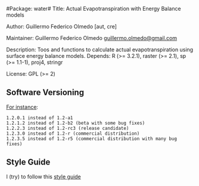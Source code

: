 #Package: water#
Title: Actual Evapotranspiration with Energy Balance models

Author: Guillermo Federico Olmedo [aut, cre]

Maintainer: Guillermo Federico Olmedo <guillermo.olmedo@gmail.com>

Description: Toos and functions to calculate actual evapotranspiration using surface energy balance models. 
Depends: R (>= 3.2.1), raster (>= 2.1), sp (>= 1.1-1), proj4, stringr

License: GPL (>= 2)


## Software Versioning

[For instance](https://en.wikipedia.org/wiki/Software_versioning):

    1.2.0.1 instead of 1.2-a1
    1.2.1.2 instead of 1.2-b2 (beta with some bug fixes)
    1.2.2.3 instead of 1.2-rc3 (release candidate)
    1.2.3.0 instead of 1.2-r (commercial distribution)
    1.2.3.5 instead of 1.2-r5 (commercial distribution with many bug fixes)

## Style Guide

I (try) to follow this [style guide](https://google-styleguide.googlecode.com/svn/trunk/Rguide.xml)
